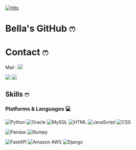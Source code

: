 
<!--Hits 버튼 표시 (방문자 수 기록)-->
[![Hits](https://hits.seeyoufarm.com/api/count/incr/badge.svg?url=https%3A%2F%2Fgithub.com%2Fbella0415&count_bg=%23FFD1DA&title_bg=%23FFB7C5&icon=apple.svg&icon_color=%23FFFFFF&title=Hits&edge_flat=false)](https://hits.seeyoufarm.com)

<!--제목 마크다운-->
# Bella's GitHub ෆ

<!--연락처, 혹은 소셜-->
# Contact ෆ
<a>Mail : </a><a href="mailto:yiseuljeong0415@gmail.com" target="_blank"><img src= "https://img.shields.io/badge/GMail-EA4335?&style=flat-square&logo=GMail&logoColor=white"/></a>

<a href="https://www.instagram.com/reallllldew/" target="_blank"><img src= "https://img.shields.io/badge/Instagram-E4405F?&style=flat-square&logo=Instagram&logoColor=white"/></a> <!--Notion--> <a href="https://www.notion.so/NOTES-85902f153f504b13a4efcfa2119cec8f" target="_blank"><img src= "https://img.shields.io/badge/Notion-000000?&style=flat-square&logo=Notion&logoColor=white"/></a>

<!--기술(버튼, 언어)버튼화-->

## Skills ෆ
### Platforms & Languages 💻
![Python](https://img.shields.io/badge/Python-3776AB.svg?&style=for-the-badge&logo=Python&logoColor=white)
![Oracle](https://img.shields.io/badge/Oracle-F80000.svg?&style=for-the-badge&logo=Oracle&logoColor=white)
![MySQL](https://img.shields.io/badge/MySQL-4479A1.svg?&style=for-the-badge&logo=MySQL&logoColor=white)
![HTML](https://img.shields.io/badge/HTML5-E34F26.svg?&style=for-the-badge&logo=HTML&logoColor=white)
![JavaScript](https://img.shields.io/badge/JavaScript-F7DF1E.svg?&style=for-the-badge&logo=JavaScript&logoColor=white)
![CSS](https://img.shields.io/badge/CSS3-1572B6.svg?&style=for-the-badge&logo=CSS&logoColor=white)

![Pandas](https://img.shields.io/badge/Pandas-150458.svg?&style=for-the-badge&logo=Pandas&logoColor=white)
![Numpy](https://img.shields.io/badge/Numpy-013243.svg?&style=for-the-badge&logo=Numpy&logoColor=white)

![FastAPI](https://img.shields.io/badge/FastAPI-009688.svg?&style=for-the-badge&logo=FastAPI&logoColor=white)
![Amazon AWS](https://img.shields.io/badge/Amazon%20AWS-232F3E.svg?&style=for-the-badge&logo=Amazon%20AWS&logoColor=white)
![Django](https://img.shields.io/badge/Django-092E20.svg?&style=for-the-badge&logo=Django&logoColor=white)
